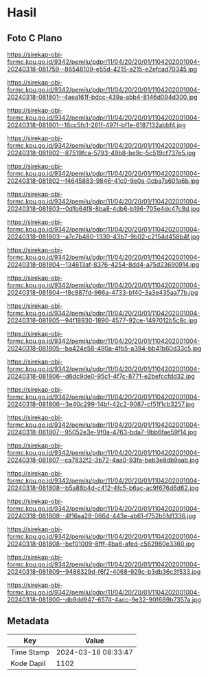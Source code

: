 # Hasil

## Foto C Plano

https://sirekap-obj-formc.kpu.go.id/9342/pemilu/pdpr/11/04/20/20/01/1104202001004-20240318-081759--86548109-e55d-4215-a215-e2efcad70345.jpg

https://sirekap-obj-formc.kpu.go.id/9342/pemilu/pdpr/11/04/20/20/01/1104202001004-20240318-081801--4aea161f-bdcc-439a-abb4-8146d094d300.jpg

https://sirekap-obj-formc.kpu.go.id/9342/pemilu/pdpr/11/04/20/20/01/1104202001004-20240318-081801--16cc5fc1-261f-497f-bf1e-6187132abbf4.jpg

https://sirekap-obj-formc.kpu.go.id/9342/pemilu/pdpr/11/04/20/20/01/1104202001004-20240318-081802--87519fca-5793-49b8-be9c-5c519cf737e5.jpg

https://sirekap-obj-formc.kpu.go.id/9342/pemilu/pdpr/11/04/20/20/01/1104202001004-20240318-081802--f4645883-9846-41c0-9e0a-0cba7a601a6b.jpg

https://sirekap-obj-formc.kpu.go.id/9342/pemilu/pdpr/11/04/20/20/01/1104202001004-20240318-081803--0d1b64f8-8ba8-4db6-b196-705e4dc47c8d.jpg

https://sirekap-obj-formc.kpu.go.id/9342/pemilu/pdpr/11/04/20/20/01/1104202001004-20240318-081803--a7c7b480-1330-43b7-9b02-c2154d458b4f.jpg

https://sirekap-obj-formc.kpu.go.id/9342/pemilu/pdpr/11/04/20/20/01/1104202001004-20240318-081804--134613af-8376-4254-8dd4-a75d23690914.jpg

https://sirekap-obj-formc.kpu.go.id/9342/pemilu/pdpr/11/04/20/20/01/1104202001004-20240318-081804--f8c887fd-966a-4733-bf40-3a3e435aa77b.jpg

https://sirekap-obj-formc.kpu.go.id/9342/pemilu/pdpr/11/04/20/20/01/1104202001004-20240318-081805--94f18930-1890-4577-92ce-1497012b5c8c.jpg

https://sirekap-obj-formc.kpu.go.id/9342/pemilu/pdpr/11/04/20/20/01/1104202001004-20240318-081805--ba424e58-490a-4fb5-a394-bb41b60d33c5.jpg

https://sirekap-obj-formc.kpu.go.id/9342/pemilu/pdpr/11/04/20/20/01/1104202001004-20240318-081806--d6dc9de0-95c1-4f7c-8771-e2befccfdd32.jpg

https://sirekap-obj-formc.kpu.go.id/9342/pemilu/pdpr/11/04/20/20/01/1104202001004-20240318-081806--3e40c299-14bf-42c2-9087-cf51f1cb3257.jpg

https://sirekap-obj-formc.kpu.go.id/9342/pemilu/pdpr/11/04/20/20/01/1104202001004-20240318-081807--95052e3e-9f0a-4763-bda7-9bb6fae59f14.jpg

https://sirekap-obj-formc.kpu.go.id/9342/pemilu/pdpr/11/04/20/20/01/1104202001004-20240318-081807--ca7832f2-3b72-4aa0-93fa-beb3e8db9aab.jpg

https://sirekap-obj-formc.kpu.go.id/9342/pemilu/pdpr/11/04/20/20/01/1104202001004-20240318-081808--b5a88b4d-c412-4fc5-b6ac-ac9f676d6d62.jpg

https://sirekap-obj-formc.kpu.go.id/9342/pemilu/pdpr/11/04/20/20/01/1104202001004-20240318-081808--4f16aa29-0664-443e-ab61-f752b5fd1336.jpg

https://sirekap-obj-formc.kpu.go.id/9342/pemilu/pdpr/11/04/20/20/01/1104202001004-20240318-081808--bef01009-8fff-4ba6-afed-c562980e3360.jpg

https://sirekap-obj-formc.kpu.go.id/9342/pemilu/pdpr/11/04/20/20/01/1104202001004-20240318-081809--9486329d-f6f2-4068-929c-b3db36c3f533.jpg

https://sirekap-obj-formc.kpu.go.id/9342/pemilu/pdpr/11/04/20/20/01/1104202001004-20240318-081800--db9dd947-6574-4acc-9e32-90f689b7357a.jpg


## Metadata

| Key        | Value               |
| ---------- | ------------------- |
| Time Stamp | 2024-03-18 08:33:47 |
| Kode Dapil | 1102                |



